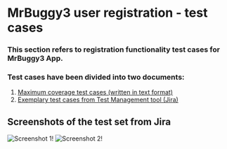 # MrBuggy3 user registration - test cases
### This section refers to registration functionality test cases for MrBuggy3 App. 
### Test cases have been divided into two documents:
1. [Maximum coverage test cases (written in text format)](https://github.com/MalfiRG/Project1/blob/main/test-cases/Mr%20Buggy-registration-feature.pdf)
2. [Exemplary test cases from Test Management tool (Jira)](https://github.com/MalfiRG/Project1/blob/main/test-cases/Test-cases-set.pdf)

## Screenshots of the **test set** from Jira
![Screenshot 1!](https://github.com/MalfiRG/Project1/blob/main/test-cases/Jira-TC-sc.png)
![Screenshot 2!](https://github.com/MalfiRG/Project1/blob/main/test-cases/Jira-TC-sc2.png)

